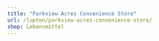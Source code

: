 ```yaml
---
title: "Parkview Acres Convenience Store"
url: /lupton/parkview-acres-convenience-store/
shop: Lebensmittel
---
```


